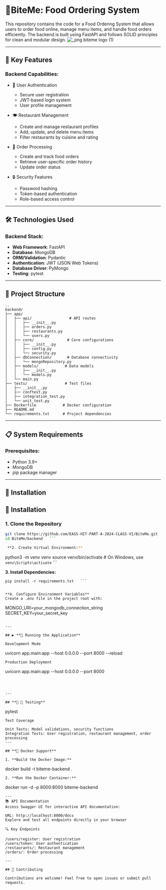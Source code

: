 # 🍔BiteMe: Food Ordering System
This repository contains the code for a Food Ordering System that allows users to order food online, manage menu items, and handle food orders efficiently. The backend is built using FastAPI and follows SOLID principles for clean and modular design.
![_png biteme logo (1)](https://github.com/user-attachments/assets/f7eed7ed-b51a-4a71-8b0e-5cec53db5d64)

---

## 🌟 Key Features

### Backend Capabilities:
- 🔐 User Authentication
  - Secure user registration
  - JWT-based login system
  - User profile management

- 🍽️ Restaurant Management
  - Create and manage restaurant profiles
  - Add, update, and delete menu items
  - Filter restaurants by cuisine and rating

- 🛒 Order Processing
  - Create and track food orders
  - Retrieve user-specific order history
  - Update order status

- 🔒 Security Features
  - Password hashing
  - Token-based authentication
  - Role-based access control
---

## 🛠️ Technologies Used

### Backend Stack:
- **Web Framework**: FastAPI
- **Database**: MongoDB
- **ORM/Validation**: Pydantic
- **Authentication**: JWT (JSON Web Tokens)
- **Database Driver**: PyMongo
- **Testing**: pytest

---

## 📂 Project Structure

```plaintext
..
backend/
├── app/
│   ├── api/                 # API routes
│   │   ├── __init__.py
│   │   ├── orders.py
│   │   ├── restaurants.py
│   │   └── users.py
│   ├── core/               # Core configurations
│   │   ├── __init__.py
│   │   ├── config.py
│   │   └── security.py
│   ├── dbConnection/       # Database connectivity
│   │   └── mongoRepository.py
│   ├── models/            # Data models
│   │   ├── __init__.py
│   │   └── models.py
│   └── main.py
├── tests/                 # Test files
│   ├── __init__.py
│   ├── conftest.py
│   ├── integration_test.py
│   └── unit_test.py
├── Dockerfile            # Docker configuration
├── README.md
└── requirements.txt      # Project dependencies

```

---
## 📋 System Requirements

### Prerequisites:
- Python 3.9+
- MongoDB
- pip package manager
---

## **👄 Installation**
## 🔧 Installation

### 1. Clone the Repository
```bash
git clone https://github.com/EASS-HIT-PART-A-2024-CLASS-VI/BiteMe.git
cd BiteMe/backend   ```

 **2. Create Virtual Environment:**
```
python3 -m venv venv
source venv/bin/activate  # On Windows, use `venv\Scripts\activate` ```


 **3. Install Dependencies:**
   ```
pip install -r requirements.txt   ```


**4. Configure Environment Variables**
Create a .env file in the project root with:
 
```
MONGO_URI=your_mongodb_connection_string
SECRET_KEY=your_secret_key
```

---

## ▶️ **🚀 Running the Application**

Development Mode

```
uvicorn app.main:app --host 0.0.0.0 --port 8000 --reload
```
Production Deployment
```
uvicorn app.main:app --host 0.0.0.0 --port 8000
```



---

## **🧬 🧪 Testing**

```
pytest
```
Test Coverage

Unit Tests: Model validations, security functions
Integration Tests: User registration, restaurant management, order processing
---

## **🐋 Docker Support**

1. **Build the Docker Image:**
 ```
docker build -t biteme-backend .
   ```
2. **Run the Docker Container:**
```
docker run -d -p 8000:8000 biteme-backend
   ```
---
📚 API Documentation
Access Swagger UI for interactive API documentation:

URL: http://localhost:8000/docs
Explore and test all endpoints directly in your browser

🔍 Key Endpoints

/users/register: User registration
/users/token: User authentication
/restaurants/: Restaurant management
/orders/: Order processing

---

## 🙌 Contributing

Contributions are welcome! Feel free to open issues or submit pull requests.

